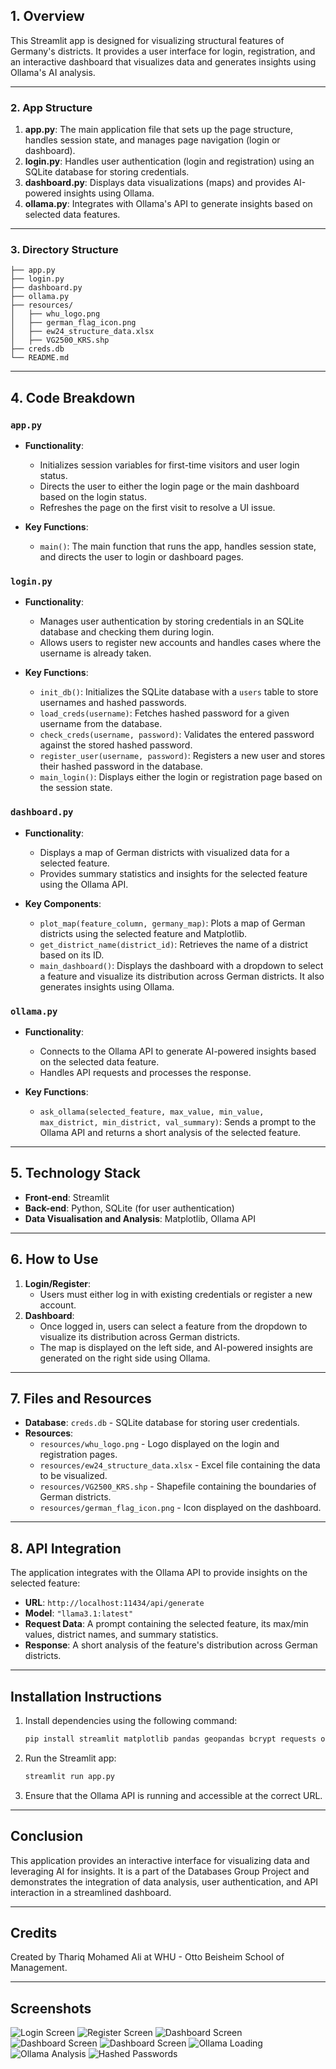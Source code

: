 

## 1. Overview

This Streamlit app is designed for visualizing structural features of Germany's districts. It provides a user interface for login, registration, and an interactive dashboard that visualizes data and generates insights using Ollama's AI analysis.

---

### 2. App Structure

1. **app.py**: The main application file that sets up the page structure, handles session state, and manages page navigation (login or dashboard).
2. **login.py**: Handles user authentication (login and registration) using an SQLite database for storing credentials.
3. **dashboard.py**: Displays data visualizations (maps) and provides AI-powered insights using Ollama.
4. **ollama.py**: Integrates with Ollama's API to generate insights based on selected data features.

---

### 3. Directory Structure

```plaintext
├── app.py
├── login.py
├── dashboard.py
├── ollama.py
├── resources/
│   ├── whu_logo.png
│   ├── german_flag_icon.png
│   ├── ew24_structure_data.xlsx
│   ├── VG2500_KRS.shp
├── creds.db
└── README.md
```

---

## 4. Code Breakdown

### `app.py`

- **Functionality**: 
  - Initializes session variables for first-time visitors and user login status.
  - Directs the user to either the login page or the main dashboard based on the login status.
  - Refreshes the page on the first visit to resolve a UI issue.
  
- **Key Functions**:
  - `main()`: The main function that runs the app, handles session state, and directs the user to login or dashboard pages.

### `login.py`

- **Functionality**:
  - Manages user authentication by storing credentials in an SQLite database and checking them during login.
  - Allows users to register new accounts and handles cases where the username is already taken.
  
- **Key Functions**:
  - `init_db()`: Initializes the SQLite database with a `users` table to store usernames and hashed passwords.
  - `load_creds(username)`: Fetches hashed password for a given username from the database.
  - `check_creds(username, password)`: Validates the entered password against the stored hashed password.
  - `register_user(username, password)`: Registers a new user and stores their hashed password in the database.
  - `main_login()`: Displays either the login or registration page based on the session state.

### `dashboard.py`

- **Functionality**:
  - Displays a map of German districts with visualized data for a selected feature.
  - Provides summary statistics and insights for the selected feature using the Ollama API.
  
- **Key Components**:
  - `plot_map(feature_column, germany_map)`: Plots a map of German districts using the selected feature and Matplotlib.
  - `get_district_name(district_id)`: Retrieves the name of a district based on its ID.
  - `main_dashboard()`: Displays the dashboard with a dropdown to select a feature and visualize its distribution across German districts. It also generates insights using Ollama.

### `ollama.py`

- **Functionality**:
  - Connects to the Ollama API to generate AI-powered insights based on the selected data feature.
  - Handles API requests and processes the response.
  
- **Key Functions**:
  - `ask_ollama(selected_feature, max_value, min_value, max_district, min_district, val_summary)`: Sends a prompt to the Ollama API and returns a short analysis of the selected feature.

---

## 5. Technology Stack

- **Front-end**: Streamlit
- **Back-end**: Python, SQLite (for user authentication)
- **Data Visualisation and Analysis**: Matplotlib, Ollama API

---

## 6. How to Use

1. **Login/Register**: 
   - Users must either log in with existing credentials or register a new account.
2. **Dashboard**: 
   - Once logged in, users can select a feature from the dropdown to visualize its distribution across German districts.
   - The map is displayed on the left side, and AI-powered insights are generated on the right side using Ollama.

---

## 7. Files and Resources

- **Database**: `creds.db` - SQLite database for storing user credentials.
- **Resources**:
  - `resources/whu_logo.png` - Logo displayed on the login and registration pages.
  - `resources/ew24_structure_data.xlsx` - Excel file containing the data to be visualized.
  - `resources/VG2500_KRS.shp` - Shapefile containing the boundaries of German districts.
  - `resources/german_flag_icon.png` - Icon displayed on the dashboard.

---

## 8. API Integration

The application integrates with the Ollama API to provide insights on the selected feature:

- **URL**: `http://localhost:11434/api/generate`
- **Model**: `"llama3.1:latest"`
- **Request Data**: A prompt containing the selected feature, its max/min values, district names, and summary statistics.
- **Response**: A short analysis of the feature's distribution across German districts.

---

## Installation Instructions

1. Install dependencies using the following command:
   ```bash
   pip install streamlit matplotlib pandas geopandas bcrypt requests openpyxl
   ```
2. Run the Streamlit app:
   ```bash
   streamlit run app.py
   ```
3. Ensure that the Ollama API is running and accessible at the correct URL.

---

## Conclusion

This application provides an interactive interface for visualizing data and leveraging AI for insights. It is a part of the Databases Group Project and demonstrates the integration of data analysis, user authentication, and API interaction in a streamlined dashboard.

---

## Credits

Created by Thariq Mohamed Ali at WHU - Otto Beisheim School of Management.

---

## Screenshots

![Login Screen](./screenshots/1_login_screen.png)
![Register Screen](./screenshots/2_register_screen.png)
![Dashboard Screen](./screenshots/3_dashboard_1.png)
![Dashboard Screen](./screenshots/4_dashboard_2.png)
![Dashboard Screen](./screenshots/5_dashboard_3.png)
![Ollama Loading](./screenshots/6_ollama_loading.png)
![Ollama Analysis](./screenshots/7_ollama_analysis.png)
![Hashed Passwords](./screenshots/8_hashed_pwd_in_db.png)
